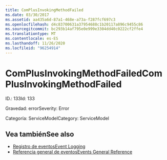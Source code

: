 ```yaml
---
title: ComPlusInvokingMethodFailed
ms.date: 03/30/2017
ms.assetid: aa435a6d-87a1-468e-a73a-f287fcf697c3
ms.openlocfilehash: d4c83700631a37954688c1b20117a896c9455c86
ms.sourcegitcommit: bc293b14af795e0e999e3304dd40c0222cf2ffe4
ms.translationtype: MT
ms.contentlocale: es-ES
ms.lasthandoff: 11/26/2020
ms.locfileid: "96254914"
---
```

# <a name="complusinvokingmethodfailed"></a><span data-ttu-id="c42a9-102">ComPlusInvokingMethodFailed</span><span class="sxs-lookup"><span data-stu-id="c42a9-102">ComPlusInvokingMethodFailed</span></span>

<span data-ttu-id="c42a9-103">ID.: 133</span><span class="sxs-lookup"><span data-stu-id="c42a9-103">Id: 133</span></span>  
  
 <span data-ttu-id="c42a9-104">Gravedad: error</span><span class="sxs-lookup"><span data-stu-id="c42a9-104">Severity: Error</span></span>  
  
 <span data-ttu-id="c42a9-105">Categoría: ServiceModel</span><span class="sxs-lookup"><span data-stu-id="c42a9-105">Category: ServiceModel</span></span>  
  
## <a name="see-also"></a><span data-ttu-id="c42a9-106">Vea también</span><span class="sxs-lookup"><span data-stu-id="c42a9-106">See also</span></span>

- [<span data-ttu-id="c42a9-107">Registro de eventos</span><span class="sxs-lookup"><span data-stu-id="c42a9-107">Event Logging</span></span>](index.md)
- [<span data-ttu-id="c42a9-108">Referencia general de eventos</span><span class="sxs-lookup"><span data-stu-id="c42a9-108">Events General Reference</span></span>](events-general-reference.md)

